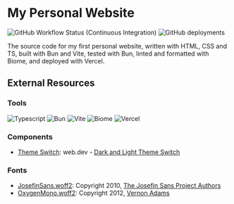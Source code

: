 # My Personal Website

![GitHub Workflow Status (Continuous Integration)](https://img.shields.io/github/actions/workflow/status/NDoolan360/NDoolan360-Site/ci.yml?logo=github&logoColor=white&label=Continuous%20Integration)
![GitHub deployments](https://img.shields.io/github/deployments/NDoolan360/NDoolan360-Site/production?logo=vercel&logoColor=white&label=Deployment)

The source code for my first personal website, written with HTML, CSS and TS, built with Bun and Vite, tested with Bun, linted and formatted with Biome, and deployed with Vercel.

## External Resources

### Tools

![Typescript](https://img.shields.io/badge/Typescript-007ACC?logo=typescript&logoColor=fff&link=https%3A%2F%2Fwww.typescriptlang.org%2F)
![Bun](https://img.shields.io/badge/Bun-000?logo=bun&logoColor=fff&link=https%3A%2F%2Fbun.sh%2F)
![Vite](https://img.shields.io/badge/Vite-646cff?logo=vite&logoColor=ffd931&link=https%3A%2F%2Fvitejs.dev%2F)
![Biome](https://img.shields.io/badge/Biome-151515?logo=biome&logoColor=60a5fa&link=https%3A%2F%2Fbiomejs.dev%2F)
![Vercel](https://img.shields.io/badge/Vercel-000?logo=vercel&logoColor=fff&link=https%3A%2F%2Fvercel.com%2F)


### Components

-   [Theme Switch](/src/theme.ts): web.dev - [Dark and Light Theme Switch](https://web.dev/patterns/theming/theme-switch)

### Fonts

-   [JosefinSans.woff2](/public/fonts): Copyright 2010, [The Josefin Sans Project Authors](https://github.com/ThomasJockin/JosefinSansFont-master)
-   [OxygenMono.woff2](/public/fonts): Copyright 2012, [Vernon Adams](vern@newtypography.co.uk)
